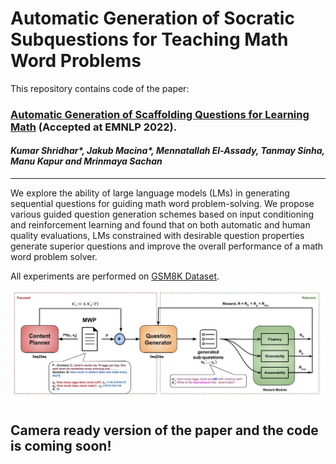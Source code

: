 
# Automatic Generation of Socratic Subquestions for Teaching Math Word Problems

This repository contains code of the paper:

### [Automatic Generation of Scaffolding Questions for Learning Math]() (Accepted at EMNLP 2022).  
#### _Kumar Shridhar*, Jakub Macina*, Mennatallah El-Assady, Tanmay Sinha, Manu Kapur and Mrinmaya Sachan_
---

We explore the ability of large language models (LMs) in generating sequential questions for guiding math word problem-solving. We propose various guided question generation schemes based on input conditioning and reinforcement learning and found that on both automatic and human quality evaluations, LMs constrained with desirable question properties generate superior questions and improve the overall performance of a math word problem solver.

All experiments are performed on [GSM8K Dataset](https://github.com/openai/grade-school-math).

![Overall architercure](Images/Socratic_mainfig.jpg)



## Camera ready version of the paper and the code is coming soon!